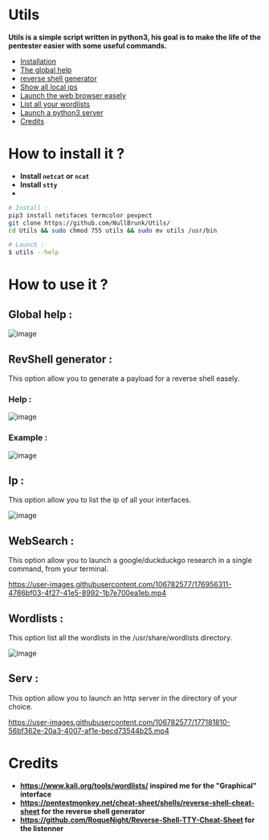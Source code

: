 # Utils
**Utils is a simple script written in python3, his goal is to make the life of the pentester easier with some useful commands.**

- <a href="https://github.com/NullBrunk/Utils/blob/main/README.md#how-to-install-it-">Installation</a>
- <a href="https://github.com/NullBrunk/Utils/blob/main/README.md#global-help-">The global help</a>
- <a href="https://github.com/NullBrunk/Utils/blob/main/README.md#revshell-generator-">reverse shell generator </a>
- <a href="https://github.com/NullBrunk/Utils/blob/main/README.md#ip-">Show all local ips </a>
- <a href="https://github.com/NullBrunk/Utils/blob/main/README.md#websearch-">Launch the web browser easely</a>
- <a href="https://github.com/NullBrunk/Utils/blob/main/README.md#wordlists-">List all your wordlists</a>
- <a href="https://github.com/NullBrunk/Utils/blob/main/README.md#serv-">Launch a python3 server</a>
- <a href="https://github.com/NullBrunk/Utils/blob/main/README.md#Credits-">Credits</a>

# How to install it ?
- **Install ``netcat`` or ``ncat``**
- **Install ``stty``**
- 
```bash
# Install : 
pip3 install netifaces termcolor pexpect
git clone https://github.com/NullBrunk/Utils/
cd Utils && sudo chmod 755 utils && sudo mv utils /usr/bin

# Launch :
$ utils --help 
```

# How to use it ? 

## Global help :

![image](https://user-images.githubusercontent.com/106782577/176953467-032e1ff0-b3fe-4c35-82bb-8f2b5885f185.png)

## RevShell generator :

This option allow you to generate a payload for a reverse shell easely.

### Help :

![image](https://user-images.githubusercontent.com/106782577/176953560-34d9e058-5e46-4bd5-a624-b023215608ee.png)

### Example :

![image](https://user-images.githubusercontent.com/106782577/177144664-85fd12a1-5a76-4430-9ad6-666b7499c13c.png)
## Ip :

This option allow you to list the ip of all your interfaces.

![image](https://user-images.githubusercontent.com/106782577/176953789-80c2ac59-a59c-4639-a70b-3b085c49c3df.png)

## WebSearch :

This option allow you to launch a google/duckduckgo research in a single command, from your terminal.

https://user-images.githubusercontent.com/106782577/176956311-4786bf03-4f27-41e5-8992-1b7e700ea1eb.mp4


## Wordlists :

This option list all the wordlists in the /usr/share/wordlists directory.

![image](https://user-images.githubusercontent.com/106782577/176955481-3685079d-49c1-4c1c-8e86-338fe6070421.png)

## Serv :

This option allow you to launch an http server in the directory of your choice.


https://user-images.githubusercontent.com/106782577/177181810-56bf362e-20a3-4007-af1e-becd73544b25.mp4



# Credits

- **https://www.kali.org/tools/wordlists/ inspired me for the "Graphical" interface**   
- **https://pentestmonkey.net/cheat-sheet/shells/reverse-shell-cheat-sheet for the reverse shell generator**     
- **https://github.com/RoqueNight/Reverse-Shell-TTY-Cheat-Sheet for the listenner**





